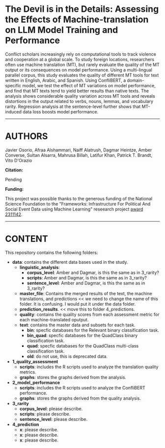 # The Devil is in the Details: Assessing the Effects of Machine-translation on LLM Model Training and Performance

Conflict scholars increasingly rely on computational tools to track violence and cooperation at a global scale. To study foreign locations, researchers often use machine translation (MT), but rarely evaluate the quality of the MT output or its consequences on model performance. Using a multi-lingual parallel corpus, this study evaluates the quality of different MT tools for text written in English, Arabic, and Spanish.  Using ConfliBERT, a domain-specific model, we test the effect of MT variations on model performance, and find that MT texts tend to yield better results than native texts.   The analysis shows considerable quality variation across MT tools and reveals distortions in the output related to verbs, nouns, lemmas, and vocabulary rarity. Regression analysis at the sentence-level further shows that MT-induced data loss boosts model performance. 

---

# AUTHORS

Javier Osorio, Afraa Alshammari, Naiff Alatrush, Dagmar Heintze, Amber Converse, Sultan Alsarra, Mahrusa Billah, Latifur Khan, Patrick T. Brandt, Vito D'Orazio


**Citation:**

Pending


**Funding:**

This project was possible thanks to the generous funding of the National Science Foundation to the "Frameworks: Infrastructure For Political And Social Event Data using Machine Learning" reseearch project [award 2311142](https://www.nsf.gov/awardsearch/showAward?AWD_ID=2311142&HistoricalAwards=false).



---

# CONTENT

This repository contains the following folders:
* **data**: contains the different data bases used in the study.
  * **linguistic_analysis**:
     * **corpus_level**: Amber and Dagmar, is this the same as in 3_rarity?
     * **scripts**: Amber and Dagmar, is this the same as in 3_rarity?
     * **sentence_level**: Amber and Dagmar, is this the same as in 3_rarity?
  * **master_file**: Contains the merged results of the text, the machine translations, and predictions << we need to change the name of this folder. It is confusing. I would put it under the data folder.
  * **prediction_results**. << move this to folder 4_predictions.
  * **quality**: contains the quality scores from each assessment metric for each machine-translated oputput. 
  * **text**: contains the master data and subsets for each task.
     * **bin**: specfic databases for the Relevant binary classification task.
     * **bin_quad**: specfic databases for the QuadClass binary classification task.
     * **quad**: specfic databases for the QuadClass multi-class classification task.
     * **old**: do not use, this is deprecated data.
* **1_quality_assessment**
  * **scripts**: includes the R scripts used to analyze the translation quality metrics.
  * **graphs**: stores the graphs derived from the analysis.
* **2_model_performance**
  * **scripts**: includes the R scripts used to analyze the ConfliBERT performance.
  * **graphs**: stores the graphs derived from the quality analysis.
* **3_rarity**
  * **corpus_level**: please describe.
  * **scripts**: please describe.
  * **sentence_level**: please describe.
* **4_prediction**
  * **x**: please describe.
  * **x**: please describe.
  * **x**: please describe.










